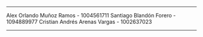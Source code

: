 - - - - - - - - - - - - - - - - - - - - - - - - - - - - - - - - - - - - - - - - - -
Alex Orlando Muñoz Ramos      - 1004561711
Santiago Blandón Forero       - 1094889977
Cristian Andrés Arenas Vargas - 1002637023
- - - - - - - - - - - - - - - - - - - - - - - - - - - - - - - - - - - - - - - - - -
